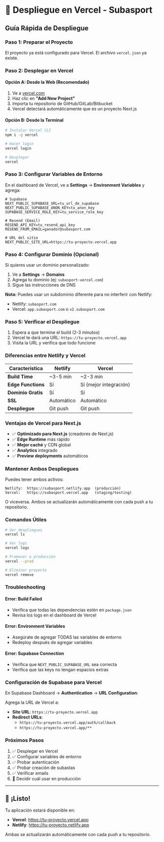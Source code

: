 # 🚀 Despliegue en Vercel - Subasport

## Guía Rápida de Despliegue

### Paso 1: Preparar el Proyecto

El proyecto ya está configurado para Vercel. El archivo `vercel.json` ya existe.

### Paso 2: Desplegar en Vercel

#### Opción A: Desde la Web (Recomendado)

1. Ve a [vercel.com](https://vercel.com)
2. Haz clic en **"Add New Project"**
3. Importa tu repositorio de GitHub/GitLab/Bitbucket
4. Vercel detectará automáticamente que es un proyecto Next.js

#### Opción B: Desde la Terminal

```bash
# Instalar Vercel CLI
npm i -g vercel

# Hacer login
vercel login

# Desplegar
vercel
```

### Paso 3: Configurar Variables de Entorno

En el dashboard de Vercel, ve a **Settings** → **Environment Variables** y agrega:

```env
# Supabase
NEXT_PUBLIC_SUPABASE_URL=tu_url_de_supabase
NEXT_PUBLIC_SUPABASE_ANON_KEY=tu_anon_key
SUPABASE_SERVICE_ROLE_KEY=tu_service_role_key

# Resend (Email)
RESEND_API_KEY=tu_resend_api_key
RESEND_FROM_EMAIL=ganador@subasport.com

# URL del sitio
NEXT_PUBLIC_SITE_URL=https://tu-proyecto.vercel.app
```

### Paso 4: Configurar Dominio (Opcional)

Si quieres usar un dominio personalizado:

1. Ve a **Settings** → **Domains**
2. Agrega tu dominio (ej: `subasport-vercel.com`)
3. Sigue las instrucciones de DNS

**Nota:** Puedes usar un subdominio diferente para no interferir con Netlify:
- Netlify: `subasport.com`
- Vercel: `app.subasport.com` o `v2.subasport.com`

### Paso 5: Verificar el Despliegue

1. Espera a que termine el build (2-3 minutos)
2. Vercel te dará una URL: `https://tu-proyecto.vercel.app`
3. Visita la URL y verifica que todo funcione

### Diferencias entre Netlify y Vercel

| Característica | Netlify | Vercel |
|---------------|---------|--------|
| **Build Time** | ~3-5 min | ~2-3 min |
| **Edge Functions** | Sí | Sí (mejor integración) |
| **Dominio Gratis** | Sí | Sí |
| **SSL** | Automático | Automático |
| **Despliegue** | Git push | Git push |

### Ventajas de Vercel para Next.js

- ✅ **Optimizado para Next.js** (creadores de Next.js)
- ✅ **Edge Runtime** más rápido
- ✅ **Mejor caché** y CDN global
- ✅ **Analytics** integrado
- ✅ **Preview deployments** automáticos

### Mantener Ambos Despliegues

Puedes tener ambos activos:

```
Netlify:  https://subasport.netlify.app  (producción)
Vercel:   https://subasport.vercel.app   (staging/testing)
```

O viceversa. Ambos se actualizarán automáticamente con cada push a tu repositorio.

### Comandos Útiles

```bash
# Ver despliegues
vercel ls

# Ver logs
vercel logs

# Promover a producción
vercel --prod

# Eliminar proyecto
vercel remove
```

### Troubleshooting

#### Error: Build Failed
- Verifica que todas las dependencias estén en `package.json`
- Revisa los logs en el dashboard de Vercel

#### Error: Environment Variables
- Asegúrate de agregar TODAS las variables de entorno
- Redeploy después de agregar variables

#### Error: Supabase Connection
- Verifica que `NEXT_PUBLIC_SUPABASE_URL` sea correcta
- Verifica que las keys no tengan espacios extras

### Configuración de Supabase para Vercel

En Supabase Dashboard → **Authentication** → **URL Configuration**:

Agrega la URL de Vercel a:
- **Site URL**: `https://tu-proyecto.vercel.app`
- **Redirect URLs**: 
  - `https://tu-proyecto.vercel.app/auth/callback`
  - `https://tu-proyecto.vercel.app/**`

### Próximos Pasos

1. ✅ Desplegar en Vercel
2. ✅ Configurar variables de entorno
3. ✅ Probar autenticación
4. ✅ Probar creación de subastas
5. ✅ Verificar emails
6. 🎯 Decidir cuál usar en producción

---

## 🎉 ¡Listo!

Tu aplicación estará disponible en:
- **Vercel**: https://tu-proyecto.vercel.app
- **Netlify**: https://tu-proyecto.netlify.app

Ambas se actualizarán automáticamente con cada push a tu repositorio.
